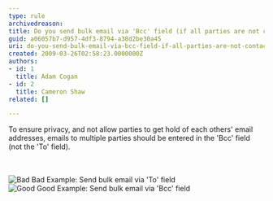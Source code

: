 ```yaml
---
type: rule
archivedreason: 
title: Do you send bulk email via 'Bcc' field (if all parties are not contacts of each other)?
guid: a06057b7-d957-4df3-8794-a38d2be30a45
uri: do-you-send-bulk-email-via-bcc-field-if-all-parties-are-not-contacts-of-each-other
created: 2009-03-26T02:58:23.0000000Z
authors:
- id: 1
  title: Adam Cogan
- id: 2
  title: Cameron Shaw
related: []

---
```




  <p>To ensure privacy, and not allow parties to get hold of each others' email addresses, emails to multiple parties should be entered in the 'Bcc' field (not the 'To' field).
</p>

<br><excerpt class='endintro'></excerpt><br>
  <img src="/PublishingImages/better_emails_bulk_to.jpg" alt="Bad" class="ms-rteCustom-ImageArea" /> <span class="ms-rteCustom-FigureBad">Bad Example&#58; Send bulk email via 'To' field</span> <br>
<img src="/PublishingImages/better_emails_bulk_bcc.JPG" alt="Good" class="ms-rteCustom-ImageArea" /> <span class="ms-rteCustom-FigureGood">Good Example&#58; Send bulk email via 'Bcc' field </span>



